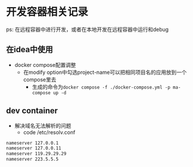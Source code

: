 # 开发容器相关记录

ps: 在远程容器中进行开发，或者在本地开发在远程容器中运行和debug

## 在idea中使用

- docker compose配置调整
  - 在modify option中勾选project-name可以把相同项目名的应用放到一个compose里去
    - 生成的命令为`docker compose -f ./docker-compose.yml -p ma-compose up -d`
  
## dev container

- 解决域名无法解析的问题
  - code /etc/resolv.conf

```bash
nameserver 127.0.0.1
nameserver 127.0.0.11
nameserver 119.29.29.29
nameserver 223.5.5.5

```
